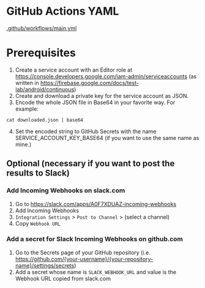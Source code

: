 # GitHub Actions YAML
[.github/workflows/main.yml](.github/workflows/main.yml)

# Prerequisites
1. Create a service account with an Editor role at https://console.developers.google.com/iam-admin/serviceaccounts (as written in https://firebase.google.com/docs/test-lab/android/continuous)
2. Create and download a private key for the service account as JSON.
3. Encode the whole JSON file in Base64 in your favorite way. For example:
```shell
cat downloaded.json | base64
```
4. Set the encoded string to GitHub Secrets with the name SERVICE_ACCOUNT_KEY_BASE64 (if you want to use the same name as mine.)

## Optional (necessary if you want to post the results to Slack)
### Add Incoming Webhooks on slack.com
1. Go to https://slack.com/apps/A0F7XDUAZ-incoming-webhooks
2. Add Incoming Webhooks
3. `Integration Settings` > `Post to Channel` > (select a channel)
4. Copy `Webhook URL`

### Add a secret for Slack Incoming Webhooks on github.com
1. Go to the Secrets page of your GitHub repository (i.e. https://github.com/{your-username}/{your-repository-name}/settings/secrets)
2. Add a secret whose name is `SLACK_WEBHOOK_URL` and value is the Webhook URL copied from slack.com
